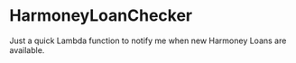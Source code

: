 # HarmoneyLoanChecker

Just a quick Lambda function to notify me when new Harmoney Loans are available.